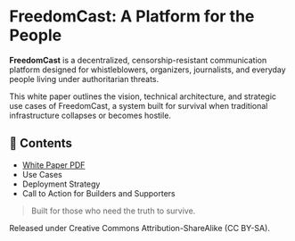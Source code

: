 # FreedomCast: A Platform for the People

**FreedomCast** is a decentralized, censorship-resistant communication platform designed for whistleblowers, organizers, journalists, and everyday people living under authoritarian threats.

This white paper outlines the vision, technical architecture, and strategic use cases of FreedomCast, a system built for survival when traditional infrastructure collapses or becomes hostile.

## 📎 Contents
- [White Paper PDF](./FreedomCast-Whitepaper.pdf)
- Use Cases
- Deployment Strategy
- Call to Action for Builders and Supporters

> Built for those who need the truth to survive.

Released under Creative Commons Attribution-ShareAlike (CC BY-SA).

